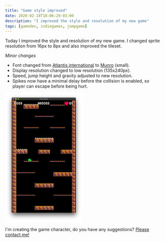 ```yaml
---
title: "Game style improved"
date: 2020-02-18T18:06:29-03:00
description: "I improved the style and resolution of my new game"
tags: [gamedev, indiegames, jumpgame]
---
```


Today I improved the style and resolution of my new game. I changed sprite resolution from 16px to 8px and also improved the tileset.

*Minor changes*
- Font changed from [Atlantis international](https://www.ffonts.net/Atlantis-International.font) to [Munro](https://www.ffonts.net/Munro.font) (small).
- Display resolution changed to low resolution (135x240px).
- Speed, jump height and gravity adjusted to new resolution.
- Spikes now have a minimal delay before the collision is enabled, so player can escape before being hurt.

![screenshot](thumbnail.png)

I'm creating the game character, do you have any suggestions? [Please contact me!](/about)
